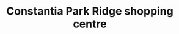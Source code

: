 ---
title: "Constantia Park Ridge shopping centre"
url: /pretoria/constantia-park-ridge-shopping-centre/
shop: shop
---